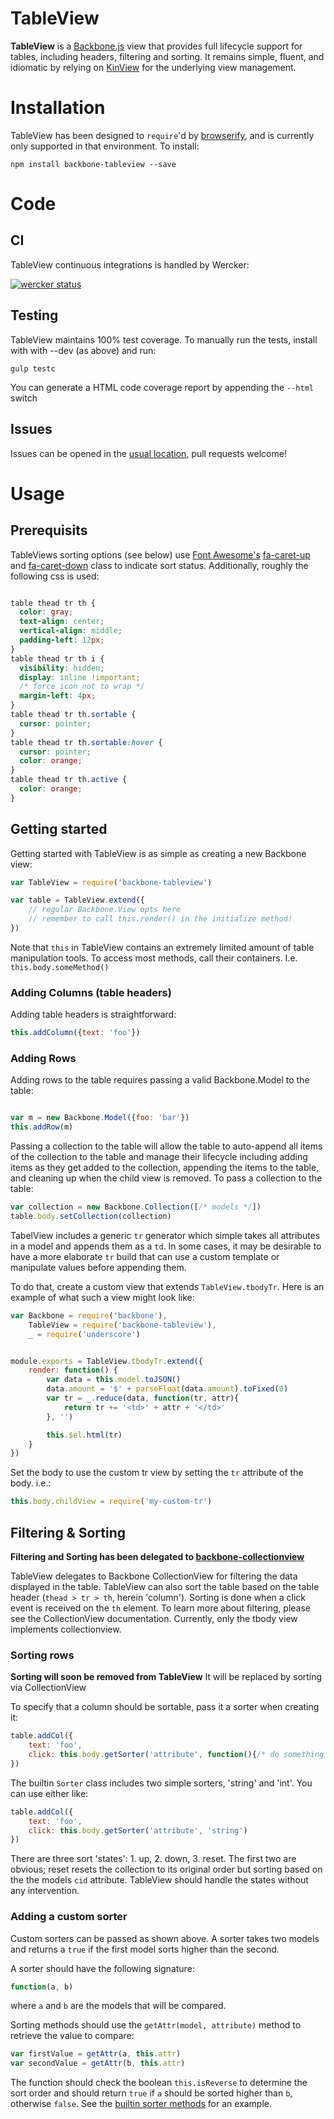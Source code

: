 # TableView
**TableView** is a [Backbone.js](http://backbonejs.org/) view that provides full 
lifecycle support for tables, including headers, filtering and sorting. It remains 
simple, fluent, and idiomatic by relying on [KinView](https://github.com/mbrevda/backbone-kinview)
for the underlying view management.

# Installation

TableView has been designed to `require`'d by [browserify](http://browserify.org/),
and is currently only supported in that environment. To install:

```
npm install backbone-tableview --save
```

# Code

## CI
TableView continuous integrations is handled by Wercker:

[![wercker status](https://app.wercker.com/status/ed888333a4f3fb17e3738866f446c5b9/s/master "wercker status")](https://app.wercker.com/project/bykey/ed888333a4f3fb17e3738866f446c5b9)

## Testing
TableView maintains 100% test coverage. To manually run the tests, install with with --dev (as above) and run:

```
gulp testc
```

You can generate a HTML code coverage report by appending the `--html` switch

## Issues
Issues can be opened in the [usual location](https://github.com/mbrevda/backbone-tableview/issues), pull requests welcome!

# Usage
## Prerequisits
TableViews sorting options (see below) use [Font Awesome's](http://fortawesome.github.io/Font-Awesome/) [fa-caret-up](http://fortawesome.github.io/Font-Awesome/icon/caret-up/) and [fa-caret-down](http://fortawesome.github.io/Font-Awesome/icon/caret-down/) class to indicate sort status. Additionally, roughly the following css is used:

```css

table thead tr th {
  color: gray;
  text-align: center;
  vertical-align: middle;
  padding-left: 12px;
}
table thead tr th i {
  visibility: hidden;
  display: inline !important;
  /* force icon not to wrap */
  margin-left: 4px;
}
table thead tr th.sortable {
  cursor: pointer;
}
table thead tr th.sortable:hover {
  cursor: pointer;
  color: orange;
}
table thead tr th.active {
  color: orange;
}
```
 
## Getting started
Getting started with TableView is as simple as creating a new Backbone view:

```js
var TableView = require('backbone-tableview')

var table = TableView.extend({
    // regular Backbone.View opts here
    // remember to call this.render() in the initialize method!
})

```

Note that `this` in TableView contains an extremely limited amount of table manipulation tools. To access most methods, call their containers. I.e. `this.body.someMethod()`

### Adding Columns (table headers)
Adding table headers is straightforward:

```js
this.addColumn({text: 'foo'})

```

### Adding Rows
Adding rows to the table requires passing a valid Backbone.Model to the table:

```js

var m = new Backbone.Model({foo: 'bar'})
this.addRow(m)
```

Passing a collection to the table will allow the table to auto-append all items of the collection to the table and manage their lifecycle including adding items as they get added to the collection, appending the items to the table, and cleaning up when the child view is removed. To pass a collection to the table:

```js
var collection = new Backbone.Collection([/* models */])
table.body.setCollection(collection)
```

TabelView includes a generic `tr` generator which simple takes all attributes in a model and appends them as a `td`. In some cases, it may be desirable to have a more elaborate `tr` build that can use a custom template or manipulate values before appending them.

To do that, create a custom view that extends `TableView.tbodyTr`. Here is an example of what such a view might look like:

```js
var Backbone = require('backbone'),
    TableView = require('backbone-tableview'),
    _ = require('underscore')


module.exports = TableView.tbodyTr.extend({
    render: function() {
        var data = this.model.toJSON()
        data.amount = '$' + parseFloat(data.amount).toFixed(0)
        var tr = _.reduce(data, function(tr, attr){
            return tr += '<td>' + attr + '</td>'
        }, '')

        this.$el.html(tr)
    }
})
```

Set the body to use the custom tr view by setting the `tr` attribute of the body. i.e.:

```js
this.body.childView = require('my-custom-tr')
```

## Filtering & Sorting
**Filtering and Sorting has been delegated to [backbone-collectionview](https://github.com/mbrevda/backbone-collectionview)**

TableView delegates to Backbone CollectionView for filtering the data displayed in the table.  TableView can also sort the table based on the table header (`thead > tr > th`, herein 'column'). Sorting is done when a click event is received on the `th` element. To learn more about filtering, please see the CollectionView documentation. Currently, only the tbody view implements collectionview.

### Sorting rows
**Sorting will soon be removed from TableView** It will be replaced by sorting via CollectionView

To specify that a column should be sortable, pass it a sorter when creating it:

```js
table.addCol({
    text: 'foo',
    click: this.body.getSorter('attribute', function(){/* do something */})
})

```

The builtin `Sorter` class includes two simple sorters, 'string' and 'int'. You can use either like:

```js
table.addCol({
    text: 'foo',
    click: this.body.getSorter('attribute', 'string')
})

```

There are three sort 'states': 1. up, 2. down, 3. reset. The first two are obvious; reset resets the collection to its original order but sorting based on the the models `cid` attribute. TableView should handle the states without any intervention.

### Adding a custom sorter
Custom sorters can be passed as shown above. A sorter takes two models and returns a `true` if the first model sorts higher than the second.

A sorter should have the following signature:

```js
function(a, b)
```
where `a` and `b` are the models that will be compared. 

Sorting methods should use the `getAttr(model, attribute)` method to retrieve the value to compare:

```js
var firstValue = getAttr(a, this.attr)
var secondValue = getAttr(b, this.attr)
```

The function should check the boolean `this.isReverse` to determine the sort order and should return `true` if `a` should be sorted higher than `b`, otherwise `false`. See the [builtin sorter methods](https://github.com/mbrevda/backbone-tableview/blob/master/src/sorter.js#L35-L56) for an example. 
